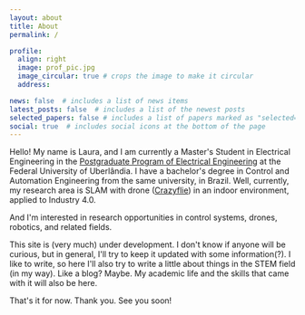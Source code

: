 ```yaml
---
layout: about
title: About
permalink: /

profile:
  align: right
  image: prof_pic.jpg
  image_circular: true # crops the image to make it circular
  address: 

news: false  # includes a list of news items
latest_posts: false  # includes a list of the newest posts
selected_papers: false # includes a list of papers marked as "selected={true}"
social: true  # includes social icons at the bottom of the page
---
```


Hello! My name is Laura, and I am currently a Master's Student in Electrical Engineering in the [Postgraduate Program of Electrical Engineering](http://www.posgrad.feelt.ufu.br/) at the Federal University of Uberlândia. 
I have a bachelor's degree in Control and Automation Engineering from the same university, in Brazil. Well, currently, my research area is SLAM with drone ([Crazyflie](https://www.bitcraze.io/)) in an indoor environment, applied to Industry 4.0. 

And I'm interested in research opportunities in control systems, drones, robotics, and related fields.

This site is (very much) under development. I don't know if anyone will be curious, but in general, I'll try to keep it updated with some information(?).
I like to write, so here I'll also try to write a little about things in the STEM field (in my way). 
Like a blog? Maybe. 
My academic life and the skills that came with it will also be here.

That's it for now. Thank you. See you soon! 